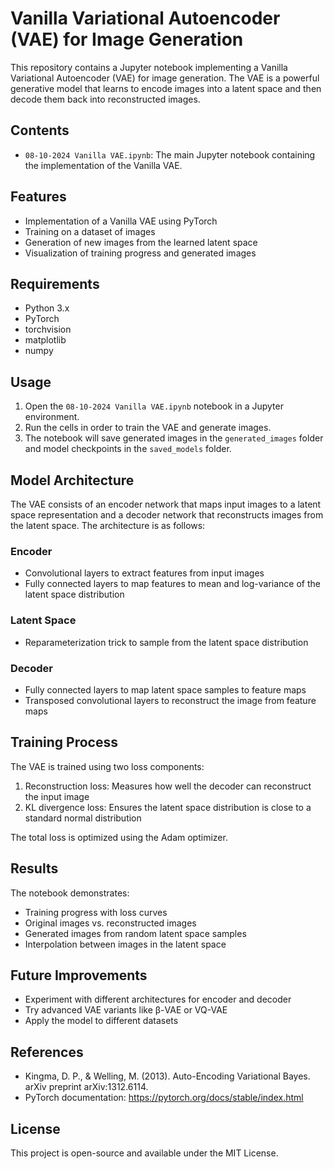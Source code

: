 # Vanilla Variational Autoencoder (VAE) for Image Generation

This repository contains a Jupyter notebook implementing a Vanilla Variational Autoencoder (VAE) for image generation. The VAE is a powerful generative model that learns to encode images into a latent space and then decode them back into reconstructed images.

## Contents

- `08-10-2024 Vanilla VAE.ipynb`: The main Jupyter notebook containing the implementation of the Vanilla VAE.

## Features

- Implementation of a Vanilla VAE using PyTorch
- Training on a dataset of images
- Generation of new images from the learned latent space
- Visualization of training progress and generated images

## Requirements

- Python 3.x
- PyTorch
- torchvision
- matplotlib
- numpy

## Usage

1. Open the `08-10-2024 Vanilla VAE.ipynb` notebook in a Jupyter environment.
2. Run the cells in order to train the VAE and generate images.
3. The notebook will save generated images in the `generated_images` folder and model checkpoints in the `saved_models` folder.

## Model Architecture

The VAE consists of an encoder network that maps input images to a latent space representation and a decoder network that reconstructs images from the latent space. The architecture is as follows:

### Encoder
- Convolutional layers to extract features from input images
- Fully connected layers to map features to mean and log-variance of the latent space distribution

### Latent Space
- Reparameterization trick to sample from the latent space distribution

### Decoder
- Fully connected layers to map latent space samples to feature maps
- Transposed convolutional layers to reconstruct the image from feature maps

## Training Process

The VAE is trained using two loss components:
1. Reconstruction loss: Measures how well the decoder can reconstruct the input image
2. KL divergence loss: Ensures the latent space distribution is close to a standard normal distribution

The total loss is optimized using the Adam optimizer.

## Results

The notebook demonstrates:
- Training progress with loss curves
- Original images vs. reconstructed images
- Generated images from random latent space samples
- Interpolation between images in the latent space

## Future Improvements

- Experiment with different architectures for encoder and decoder
- Try advanced VAE variants like β-VAE or VQ-VAE
- Apply the model to different datasets

## References

- Kingma, D. P., & Welling, M. (2013). Auto-Encoding Variational Bayes. arXiv preprint arXiv:1312.6114.
- PyTorch documentation: https://pytorch.org/docs/stable/index.html

## License

This project is open-source and available under the MIT License.
